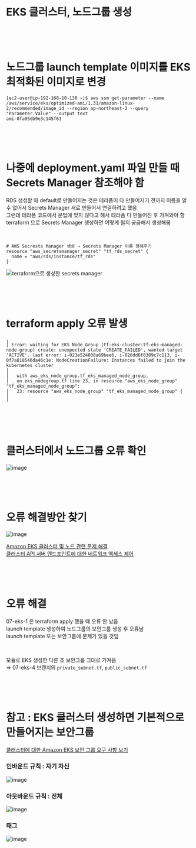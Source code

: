 # EKS 클러스터, 노드그룹 생성

<br>
<br>
<br>

# 노드그룹 launch template 이미지를 EKS 최적화된 이미지로 변경
```
[ec2-user@ip-192-168-10-138 ~]$ aws ssm get-parameter --name /aws/service/eks/optimized-ami/1.31/amazon-linux-2/recommended/image_id --region ap-northeast-2 --query "Parameter.Value" --output text
ami-0fa05db9e3c145f63
```
 <br>
 <br>
 <br>
 
# 나중에 deployment.yaml 파일 만들 때 Secrets Manager 참조해야 함

RDS 생성할 때 default로 만들어지는 것은 테라폼이 다 만들어지기 전까지 이름을 알 수 없어서 Secrets Manager 새로 만들어서 연결하려고 했음 <br>
그런데 테라폼 코드에서 문법에 맞지 않다고 해서 테라폼 다 만들어진 후 가져와야 함 <br>
terraform 으로 Secrets Manager 생성하면 어떻게 될지 궁금해서 생성해봄 <br>

<br>

```
# AWS Secrests Manager 생성 ⇒ Secrets Manager 이름 정해주기
resource "aws_secretsmanager_secret" "tf_rds_secret" {
  name = "aws/rds/instance/tf_rds"
}
```

![terraform으로 생성한 secrets manager ](https://github.com/user-attachments/assets/d34e27cd-79e2-44e4-8575-5547de3de69a)


<br>
<br>
<br>

# terraform apply 오류 발생
```
╷
│ Error: waiting for EKS Node Group (tf-eks-cluster:tf-eks-managed-node-group) create: unexpected state 'CREATE_FAILED', wanted target 'ACTIVE'. last error: i-023e524808a69bee6, i-026dd6f8309c7c113, i-0f7a818546da46c1e: NodeCreationFailure: Instances failed to join the kubernetes cluster
│
│   with aws_eks_node_group.tf_eks_managed_node_group,
│   on eks_nodegroup.tf line 23, in resource "aws_eks_node_group" "tf_eks_managed_node_group":
│   23: resource "aws_eks_node_group" "tf_eks_managed_node_group" {
│
╵
```

<br>
<br>
<br>

# 클러스터에서 노드그룹 오류 확인

![image](https://github.com/user-attachments/assets/f766a7b4-966f-439d-91f5-921df38e7063)

<br>
<br>
<br>

# 오류 해결방안 찾기

![image](https://github.com/user-attachments/assets/1a2b31bb-490d-4165-83e8-45378fc1f233)

[Amazon EKS 클러스터 및 노드 관련 문제 해결](https://docs.aws.amazon.com/ko_kr/eks/latest/userguide/troubleshooting.html) <br>
[클러스터 API 서버 엔드포인트에 대한 네트워크 액세스 제어](https://docs.aws.amazon.com/ko_kr/eks/latest/userguide/cluster-endpoint.html#cluster-endpoint-private) <br>

<br>
<br>
<br>

# 오류 해결

07-eks-1 은 terraform apply 했을 때 오류 안 났음 <br>
launch template 생성하여 노드그룹의 보안그룹 생성 후 오류남 <br>
launch template 또는 보안그룹에 문제가 있을 것임 <br>

<br>

모듈로 EKS 생성한 다른 조 보안그룹 그대로 가져옴 <br>
⇒ 07-eks-4 브랜치의 `private_subnet.tf`, `public_subnet.tf`

<br>
<br>
<br>


# 참고 : EKS 클러스터 생성하면 기본적으로 만들어지는 보안그룹

[클러스터에 대한 Amazon EKS 보안 그룹 요구 사항 보기](https://docs.aws.amazon.com/ko_kr/eks/latest/userguide/sec-group-reqs.html) <br>

### 인바운드 규칙 : 자기 자신
![image](https://github.com/user-attachments/assets/503e1524-6133-41ec-9e63-0b00064c2092)

### 아웃바운드 규칙 : 전체
![image](https://github.com/user-attachments/assets/c21c7bda-507a-4e29-8440-bb3ca38dcb4c)

### 태그
![image](https://github.com/user-attachments/assets/c9ac0535-fb84-4c7a-b9e5-0a764731ae09)
